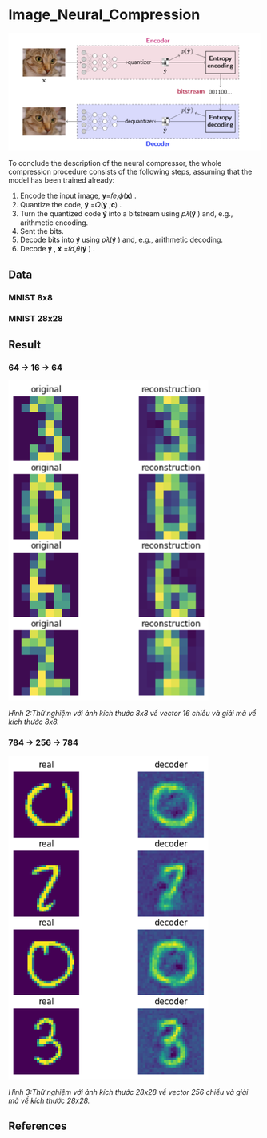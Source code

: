 # Image_Neural_Compression

![Neural compression system](imgs/nn.png)

To conclude the description of the neural compressor, the whole compression procedure consists of the following steps, assuming that the model has been trained already:

1. Encode the input image,  𝐲=𝑓𝑒,𝜙(𝐱) .
2. Quantize the code,  𝐲̂ =𝑄(𝐲̂ ;𝐜) .
3. Turn the quantized code  𝐲̂   into a bitstream using  𝑝𝜆(𝐲̂ )  and, e.g., arithmetic encoding.
4. Sent the bits.
5. Decode bits into  𝐲̂   using  𝑝𝜆(𝐲̂ )  and, e.g., arithmetic decoding.
6. Decode  𝐲̂  ,  𝐱̂ =𝑓𝑑,𝜃(𝐲̂ ) .
## Data

### MNIST 8x8

### MNIST 28x28

## Result

### 64 -> 16 -> 64

<img src="imgs/results_C_16_E_8_64_16_64.png" width="400" >

*Hình 2:Thử nghiệm với ảnh kích thước 8x8 về vector 16 chiều và giải mã về kích thước 8x8.*

### 784 -> 256 -> 784

<img src="imgs/results_C_256_E_32_784_256_784.png" width="400">

*Hình 3:Thử nghiệm với ảnh kích thước 28x28 về vector 256 chiều và giải mã về kích thước 28x28.*

## References
